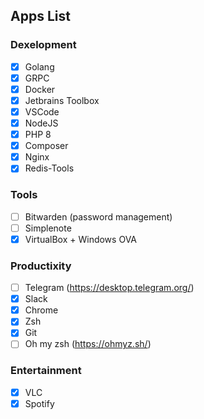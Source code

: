 ## Apps List

### Dexelopment
- [x] Golang
- [x] GRPC
- [x] Docker
- [x] Jetbrains Toolbox
- [x] VSCode
- [x] NodeJS
- [x] PHP 8
- [x] Composer
- [x] Nginx
- [x] Redis-Tools

### Tools
- [ ] Bitwarden (password management)
- [ ] Simplenote
- [x] VirtualBox + Windows OVA

### Productixity
- [ ] Telegram (https://desktop.telegram.org/)
- [x] Slack
- [x] Chrome
- [x] Zsh 
- [x] Git
- [ ] Oh my zsh (https://ohmyz.sh/)

### Entertainment
- [x] VLC
- [x] Spotify

